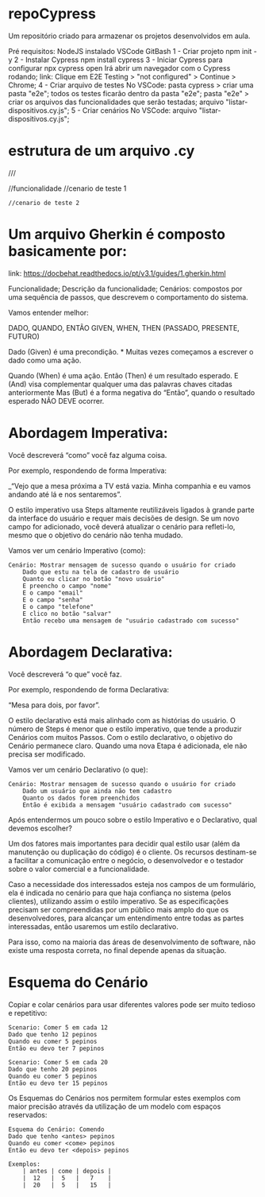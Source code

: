 # repoCypress
Um repositório criado para armazenar os projetos desenvolvidos em aula.

Pré requisitos:
  NodeJS instalado
  VSCode
  GitBash
1 - Criar projeto
  npm init -y
2 - Instalar Cypress
  npm install cypress
3 - Iniciar Cypress para configurar
  npx cypress open
  Irá abrir um navegador com o Cypress rodando;
    link: 
  Clique em E2E Testing > "not configured" > Continue > Chrome;
4 - Criar arquivo de testes
  No VSCode:
    pasta cypress > criar uma pasta "e2e";
    todos os testes ficarão dentro da pasta "e2e";
    pasta "e2e" > criar os arquivos das funcionalidades que serão testadas;
    arquivo "listar-dispositivos.cy.js";
5 - Criar cenários
  No VSCode:
    arquivo "listar-dispositivos.cy.js";

# estrutura de um arquivo .cy
/// <reference types="cypress"/>

//funcionalidade
    //cenario de teste 1

    //cenario de teste 2

# Um arquivo Gherkin é composto basicamente por:

link: https://docbehat.readthedocs.io/pt/v3.1/guides/1.gherkin.html

Funcionalidade;
Descrição da funcionalidade;
Cenários: compostos por uma sequência de passos, que descrevem o comportamento do sistema.

Vamos entender melhor:

DADO, QUANDO, ENTÃO
GIVEN, WHEN, THEN
(PASSADO, PRESENTE, FUTURO)

Dado (Given) é uma precondição. * Muitas vezes começamos a escrever o dado como uma ação.

Quando (When) é uma ação.
Então (Then) é um resultado esperado.
E (And) visa complementar qualquer uma das palavras chaves citadas anteriormente
Mas (But) é a forma negativa do “Então”, quando o resultado esperado NÃO DEVE ocorrer.

# Abordagem Imperativa:

Você descreverá “como” você faz alguma coisa.

Por exemplo, respondendo de forma Imperativa:

_“Vejo que a mesa próxima a TV está vazia. Minha companhia e eu vamos andando até lá e
nos sentaremos”.

O estilo imperativo usa Steps altamente reutilizáveis ligados à grande parte da interface do usuário e requer mais decisões de design. Se um novo campo for adicionado, você deverá atualizar o cenário para refleti-lo, mesmo que o objetivo do cenário não tenha mudado.

Vamos ver um cenário Imperativo (como):

    Cenário: Mostrar mensagem de sucesso quando o usuário for criado
        Dado que estu na tela de cadastro de usuário
        Quanto eu clicar no botão "novo usuário"
        E preencho o campo "nome"
        E o campo "email"
        E o campo "senha"
        E o campo "telefone"
        E clico no botão "salvar"
        Então recebo uma mensagem de "usuário cadastrado com sucesso"

# Abordagem Declarativa:

Você descreverá “o que” você faz.

Por exemplo, respondendo de forma Declarativa:

“Mesa para dois, por favor”.

O estilo declarativo está mais alinhado com as histórias do usuário. O número de Steps é menor que o estilo imperativo, que tende a produzir Cenários com muitos Passos. Com o estilo declarativo, o objetivo do Cenário permanece claro. Quando uma nova Etapa é adicionada, ele não precisa ser modificado.

Vamos ver um cenário Declarativo (o que):
    
    Cenário: Mostrar mensagem de sucesso quando o usuário for criado
        Dado um usuário que ainda não tem cadastro
        Quanto os dados forem preenchidos
        Então é exibida a mensagem "usuário cadastrado com sucesso"

Após entendermos um pouco sobre o estilo Imperativo e o Declarativo, qual devemos escolher?

Um dos fatores mais importantes para decidir qual estilo usar (além da manutenção ou duplicação do código) é o cliente. Os recursos destinam-se a facilitar a comunicação entre o negócio, o desenvolvedor e o testador sobre o valor comercial e a funcionalidade.

Caso a necessidade dos interessados esteja nos campos de um formulário, ela é indicada no cenário para que haja confiança no sistema (pelos clientes), utilizando assim o estilo imperativo. Se as especificações precisam ser compreendidas por um público mais amplo do que os desenvolvedores, para alcançar um entendimento entre todas as partes interessadas, então usaremos um estilo declarativo.

Para isso, como na maioria das áreas de desenvolvimento de software, não existe uma resposta correta, no final depende apenas da situação.

# Esquema do Cenário
Copiar e colar cenários para usar diferentes valores pode ser muito tedioso e repetitivo:

    Scenario: Comer 5 em cada 12
    Dado que tenho 12 pepinos
    Quando eu comer 5 pepinos
    Então eu devo ter 7 pepinos

    Scenario: Comer 5 em cada 20
    Dado que tenho 20 pepinos
    Quando eu comer 5 pepinos
    Então eu devo ter 15 pepinos

Os Esquemas do Cenários nos permitem formular estes exemplos com maior precisão através da utilização de um modelo com espaços reservados:

    Esquema do Cenário: Comendo
    Dado que tenho <antes> pepinos
    Quando eu comer <come> pepinos
    Então eu devo ter <depois> pepinos

    Exemplos:
        | antes | come | depois |
        |  12   |  5   |   7    |
        |  20   |  5   |   15   |